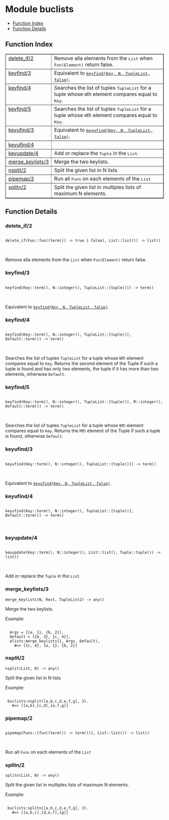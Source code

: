 

# Module buclists #
* [Function Index](#index)
* [Function Details](#functions)

<a name="index"></a>

## Function Index ##


<table width="100%" border="1" cellspacing="0" cellpadding="2" summary="function index"><tr><td valign="top"><a href="#delete_if-2">delete_if/2</a></td><td>
Remove alla elements from the <tt>List</tt> when <tt>Fun(Element)</tt> return false.</td></tr><tr><td valign="top"><a href="#keyfind-3">keyfind/3</a></td><td>Equivalent to <a href="#keyfind-4"><tt>keyfind(Key, N, TupleList, false)</tt></a>.</td></tr><tr><td valign="top"><a href="#keyfind-4">keyfind/4</a></td><td>
Searches the list of tuples <tt>TupleList</tt> for a tuple whose
<tt>N</tt>th element compares equal to <tt>Key</tt>.</td></tr><tr><td valign="top"><a href="#keyfind-5">keyfind/5</a></td><td>
Searches the list of tuples <tt>TupleList</tt> for a tuple whose
<tt>N</tt>th element compares equal to <tt>Key</tt>.</td></tr><tr><td valign="top"><a href="#keyufind-3">keyufind/3</a></td><td>Equivalent to <a href="#keyufind-4"><tt>keyufind(Key, N, TupleList, false)</tt></a>.</td></tr><tr><td valign="top"><a href="#keyufind-4">keyufind/4</a></td><td></td></tr><tr><td valign="top"><a href="#keyupdate-4">keyupdate/4</a></td><td>
Add or replace the <tt>Tuple</tt> in the <tt>List</tt>.</td></tr><tr><td valign="top"><a href="#merge_keylists-3">merge_keylists/3</a></td><td>
Merge the two keylists.</td></tr><tr><td valign="top"><a href="#nsplit-2">nsplit/2</a></td><td> 
Split the given list in N lists.</td></tr><tr><td valign="top"><a href="#pipemap-2">pipemap/2</a></td><td>
Run all <tt>Funs</tt> on each elements of the <tt>List</tt></td></tr><tr><td valign="top"><a href="#splitn-2">splitn/2</a></td><td> 
Split the given list in multiples lists of maximum N elements.</td></tr></table>


<a name="functions"></a>

## Function Details ##

<a name="delete_if-2"></a>

### delete_if/2 ###

<pre><code>
delete_if(Fun::fun((term()) -&gt; true | false), List::list()) -&gt; list()
</code></pre>
<br />

Remove alla elements from the `List` when `Fun(Element)` return false.

<a name="keyfind-3"></a>

### keyfind/3 ###

<pre><code>
keyfind(Key::term(), N::integer(), TupleList::[tuple()]) -&gt; term()
</code></pre>
<br />

Equivalent to [`keyfind(Key, N, TupleList, false)`](#keyfind-4).

<a name="keyfind-4"></a>

### keyfind/4 ###

<pre><code>
keyfind(Key::term(), N::integer(), TupleList::[tuple()], Default::term()) -&gt; term()
</code></pre>
<br />

Searches the list of tuples `TupleList` for a tuple whose
`N`th element compares equal to `Key`.
Returns the second element of the Tuple if such a tuple is found
and has only two elements, the tuple if it has more than two elements,
otherwise `Default`.

<a name="keyfind-5"></a>

### keyfind/5 ###

<pre><code>
keyfind(Key::term(), N::integer(), TupleList::[tuple()], M::integer(), Default::term()) -&gt; term()
</code></pre>
<br />

Searches the list of tuples `TupleList` for a tuple whose
`N`th element compares equal to `Key`.
Returns the `M`th element of the Tuple if such a tuple is found,
otherwise `Default`.

<a name="keyufind-3"></a>

### keyufind/3 ###

<pre><code>
keyufind(Key::term(), N::integer(), TupleList::[tuple()]) -&gt; term()
</code></pre>
<br />

Equivalent to [`keyufind(Key, N, TupleList, false)`](#keyufind-4).

<a name="keyufind-4"></a>

### keyufind/4 ###

<pre><code>
keyufind(Key::term(), N::integer(), TupleList::[tuple()], Default::term()) -&gt; term()
</code></pre>
<br />

<a name="keyupdate-4"></a>

### keyupdate/4 ###

<pre><code>
keyupdate(Key::term(), N::integer(), List::list(), Tuple::tuple()) -&gt; list()
</code></pre>
<br />

Add or replace the `Tuple` in the `List`.

<a name="merge_keylists-3"></a>

### merge_keylists/3 ###

`merge_keylists(N, Rest, TupleList2) -> any()`

Merge the two keylists.

Example:

```

  Args = [{a, 1}, {b, 2}],
  Default = [{b, 3}, {c, 4}],
  elists:merge_keylists(1, Args, Default),
    #=> [{c, 4}, {a, 1}, {b, 2}]
```

<a name="nsplit-2"></a>

### nsplit/2 ###

`nsplit(List, N) -> any()`


Split the given list in N lists

Example:

```

 buclists:nsplit([a,b,c,d,e,f,g], 3).
   #=> [[a,b],[c,d],[e,f,g]]
```

<a name="pipemap-2"></a>

### pipemap/2 ###

<pre><code>
pipemap(Funs::[fun((term()) -&gt; term())], List::list()) -&gt; list()
</code></pre>
<br />

Run all `Funs` on each elements of the `List`

<a name="splitn-2"></a>

### splitn/2 ###

`splitn(List, N) -> any()`


Split the given list in multiples lists of maximum N elements.

Example:

```

 buclists:splitn([a,b,c,d,e,f,g], 3).
   #=> [[a,b,c],[d,e,f],[g]]
```

